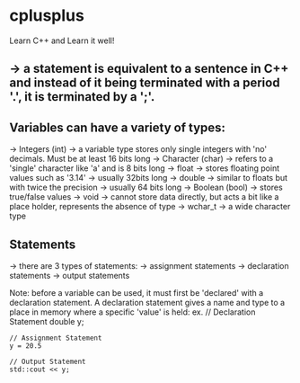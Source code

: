 # cplusplus
Learn C++ and Learn it well!

## -> a statement is equivalent to a sentence in C++ and instead of it being terminated with a period '.', it is terminated by a ';'. 

## Variables can have a variety of types:
  -> Integers (int) -> a variable type stores only single integers with 'no' decimals. Must be at least 16 bits long
  -> Character (char) -> refers to a 'single' character like 'a' and is 8 bits long 
  -> float -> stores floating point values such as '3.14' -> usually 32bits long
  -> double -> similar to floats but with twice the precision -> usually 64 bits long
  -> Boolean (bool) -> stores true/false values 
  -> void -> cannot store data directly, but acts a bit like a place holder, represents the absence of type
  -> wchar_t -> a wide character type 

## Statements
  -> there are 3 types of statements:
      -> assignment statements
      -> declaration statements
      -> output statements 

  Note: before a variable can be used, it must first be 'declared' with a declaration statement. 
  A declaration statement gives a name and type to a place in memory where a specific 'value' is held: 
    ex. 
    // Declaration Statement 
    double y; 

    // Assignment Statement 
    y = 20.5

    // Output Statement
    std::cout << y; 
